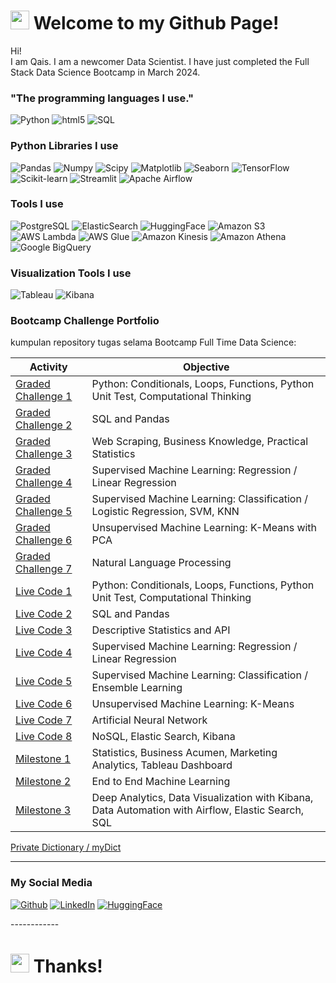 <h1><img src="https://slackmojis.com/emojis/18556-welcome/download" width="30"/> Welcome to my Github Page!</h1>


<p>Hi! </br> I am Qais. I am a newcomer Data Scientist. I have just completed the Full Stack Data Science Bootcamp in March 2024.</p>
<h3>"The programming languages ​​I use."</h3>
<p>
  <img alt="Python" src="https://img.shields.io/badge/-Python-3776AB?style=flat-square&logo=python&logoColor=white" />
  <img alt="html5" src="https://img.shields.io/badge/-HTML5-E34F26?style=flat-square&logo=html5&logoColor=white" />
  <img alt="SQL" src="https://img.shields.io/badge/-SQL-CC2927?style=flat-square&logo=sql&logoColor=white" />

  
</p>

<h3>Python Libraries I use</h3>
<p>
  <img alt="Pandas" src="https://img.shields.io/badge/-Pandas-150458?style=flat-square&logo=pandas&logoColor=white" />
  <img alt="Numpy" src="https://img.shields.io/badge/-NumPy-013243?style=flat-square&logo=numpy&logoColor=white" />
  <img alt="Scipy" src="https://img.shields.io/badge/-SciPy-8CAAE6?style=flat-square&logo=scipy&logoColor=white" />
  <img alt="Matplotlib" src="https://img.shields.io/badge/-Matplotlib-3776AB?style=flat-square&logo=python&logoColor=white" />
  <img alt="Seaborn" src="https://img.shields.io/badge/-Seaborn-3776AB?style=flat-square&logo=python&logoColor=white" />
  <img alt="TensorFlow" src="https://img.shields.io/badge/-TensorFlow-FF6F00?style=flat-square&logo=tensorflow&logoColor=white" />
  <img alt="Scikit-learn" src="https://img.shields.io/badge/-Scikit_Learn-F7931E?style=flat-square&logo=scikit-learn&logoColor=white" />
  <img alt="Streamlit" src="https://img.shields.io/badge/-Streamlit-FF4B4B?style=flat-square&logo=streamlit&logoColor=white" />
  <img alt="Apache Airflow" src="https://img.shields.io/badge/-Apache_Airflow-017CEE?style=flat-square&logo=apache-airflow&logoColor=white" />
</p>

<h3>Tools I use</h3>
<p>
  <img alt="PostgreSQL" src="https://img.shields.io/badge/-PostgreSQL-336791?style=flat-square&logo=postgresql&logoColor=white" />
  <img alt="ElasticSearch" src="https://img.shields.io/badge/-Elastic_Search-005571?style=flat-square&logo=elasticsearch&logoColor=white" />
  <img alt="HuggingFace" src="https://img.shields.io/badge/-HuggingFace-FF9E0F?style=flat-square&logo=huggingface&logoColor=white" />
  <img alt="Amazon S3" src="https://img.shields.io/badge/-Amazon_S3-569A31?style=flat-square&logo=amazon-s3&logoColor=white" />
  <img alt="AWS Lambda" src="https://img.shields.io/badge/-AWS_Lambda-FF9900?style=flat-square&logo=amazon-aws&logoColor=white" />
  <img alt="AWS Glue" src="https://img.shields.io/badge/-AWS_Glue-FF9900?style=flat-square&logo=amazon-aws&logoColor=white" />
  <img alt="Amazon Kinesis" src="https://img.shields.io/badge/-Amazon_Kinesis-339933?style=flat-square&logo=amazon-aws&logoColor=white" />
  <img alt="Amazon Athena" src="https://img.shields.io/badge/-Amazon_Athena-7014E8?style=flat-square&logo=amazon-aws&logoColor=white" />
  <img alt="Google BigQuery" src="https://img.shields.io/badge/-Google_BigQuery-0088CC?style=flat-square&logo=google-cloud&logoColor=white" />
</p>

<h3>Visualization Tools I use</h3>
<p>
  <img alt="Tableau" src="https://img.shields.io/badge/-Tableau-E97627?style=flat-square&logo=tableau&logoColor=white" />
  <img alt="Kibana" src="https://img.shields.io/badge/-Kibana-005571?style=flat-square&logo=kibana&logoColor=white" />
</p>
  
<h3>Bootcamp Challenge Portfolio</h3>
kumpulan repository tugas selama Bootcamp Full Time Data Science:

| Activity                           | Objective                                                                      |
|------------------------------------|----------------------------------------------------------------------------|
| [Graded Challenge 1](https://github.com/qaisahmaddd/BootcampDataScience/tree/main/Graded%20Challenge%201)                 | Python: Conditionals, Loops, Functions, Python Unit Test, Computational Thinking |
| [Graded Challenge 2](https://github.com/qaisahmaddd/BootcampDataScience/tree/main/Graded%20Challenge%202)                 | SQL and Pandas                                                             |
| [Graded Challenge 3](https://github.com/qaisahmaddd/BootcampDataScience/tree/main/Graded%20Challenge%203)                 | Web Scraping, Business Knowledge, Practical Statistics                      |
| [Graded Challenge 4](https://github.com/qaisahmaddd/BootcampDataScience/tree/main/Graded%20Challenge%204)                 | Supervised Machine Learning: Regression / Linear Regression                |
| [Graded Challenge 5](https://github.com/qaisahmaddd/BootcampDataScience/tree/main/Graded%20Challenge%205)                 | Supervised Machine Learning: Classification / Logistic Regression, SVM, KNN |
| [Graded Challenge 6](https://github.com/qaisahmaddd/BootcampDataScience/tree/main/Graded%20Challenge%206)                 | Unsupervised Machine Learning: K-Means with PCA                            |
| [Graded Challenge 7](https://github.com/qaisahmaddd/BootcampDataScience/tree/main/Graded%20Challenge%207)                 | Natural Language Processing                                                |
| [Live Code 1](https://github.com/qaisahmaddd/BootcampDataScience/tree/main/Live%20Code%201)                        | Python: Conditionals, Loops, Functions, Python Unit Test, Computational Thinking |
| [Live Code 2](https://github.com/qaisahmaddd/BootcampDataScience/tree/main/Live%20Code%202)                        | SQL and Pandas                                                             |
| [Live Code 3](https://github.com/qaisahmaddd/BootcampDataScience/tree/main/Live%20Code%203)                        | Descriptive Statistics and API                                             |
| [Live Code 4](https://github.com/qaisahmaddd/BootcampDataScience/tree/main/Live%20Code%204)                        | Supervised Machine Learning: Regression / Linear Regression                |
| [Live Code 5](https://github.com/qaisahmaddd/BootcampDataScience/tree/main/Live%20Code%205)                        | Supervised Machine Learning: Classification / Ensemble Learning             |
| [Live Code 6](https://github.com/qaisahmaddd/BootcampDataScience/tree/main/Live%20Code%206)                        | Unsupervised Machine Learning: K-Means                                     |
| [Live Code 7](https://github.com/qaisahmaddd/BootcampDataScience/tree/main/Live%20Code%207)                        | Artificial Neural Network                                                   |
| [Live Code 8](https://github.com/qaisahmaddd/BootcampDataScience/tree/main/Live%20Code%208)                        | NoSQL, Elastic Search, Kibana                                               |
| [Milestone 1](https://github.com/qaisahmaddd/BootcampDataScience/tree/main/Milestone%201)                        | Statistics, Business Acumen, Marketing Analytics, Tableau Dashboard                                                         |
| [Milestone 2](https://github.com/qaisahmaddd/BootcampDataScience/tree/main/Milestone%202)                        | End to End Machine Learning                                                 |
| [Milestone 3](https://github.com/qaisahmaddd/BootcampDataScience/tree/main/Milestone%203)                        | Deep Analytics, Data Visualization with Kibana, Data Automation with Airflow, Elastic Search, SQL                                                          |

[Private Dictionary / myDict](https://github.com/qaisahmaddd/myDict)


------------
<h3>My Social Media</h3>
<p><a href="https://github.com/qaisahmaddd" target="_blank"><img alt="Github" src="https://img.shields.io/badge/GitHub-%2312100E.svg?&style=for-the-badge&logo=Github&logoColor=white" /></a>
<a href="https://www.linkedin.com/in/qais-ahmad-45b36280/" target="_blank"><img alt="LinkedIn" src="https://img.shields.io/badge/linkedin-%230077B5.svg?&style=for-the-badge&logo=linkedin&logoColor=white" /></a>
<a href="https://huggingface.co/qaisahmad" target="_blank"><img alt="HuggingFace" src="https://img.shields.io/badge/huggingface-%2312100E.svg?&style=for-the-badge&logo=huggingface&logoColor=white" /></a></p>
------------
<h1><img src="https://slackmojis.com/emojis/56793-thanks/download" width="30"/> Thanks!</h1>

